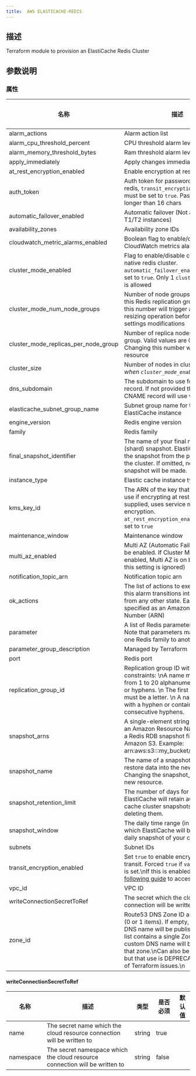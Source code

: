 ```yaml
---
title:  AWS ELASTICACHE-REDIS
---
```


## 描述

Terraform module to provision an ElastiCache Redis Cluster

## 参数说明


### 属性

 名称 | 描述 | 类型 | 是否必须 | 默认值 
 ------------ | ------------- | ------------- | ------------- | ------------- 
 alarm_actions | Alarm action list | list(string) | false |  
 alarm_cpu_threshold_percent | CPU threshold alarm level | number | false |  
 alarm_memory_threshold_bytes | Ram threshold alarm level | number | false |  
 apply_immediately | Apply changes immediately | bool | false |  
 at_rest_encryption_enabled | Enable encryption at rest | bool | false |  
 auth_token | Auth token for password protecting redis, `transit_encryption_enabled` must be set to `true`. Password must be longer than 16 chars | string | false |  
 automatic_failover_enabled | Automatic failover (Not available for T1/T2 instances) | bool | false |  
 availability_zones | Availability zone IDs | list(string) | false |  
 cloudwatch_metric_alarms_enabled | Boolean flag to enable/disable CloudWatch metrics alarms | bool | false |  
 cluster_mode_enabled | Flag to enable/disable creation of a native redis cluster. `automatic_failover_enabled` must be set to `true`. Only 1 `cluster_mode` block is allowed | bool | false |  
 cluster_mode_num_node_groups | Number of node groups (shards) for this Redis replication group. Changing this number will trigger an online resizing operation before other settings modifications | number | false |  
 cluster_mode_replicas_per_node_group | Number of replica nodes in each node group. Valid values are 0 to 5. Changing this number will force a new resource | number | false |  
 cluster_size | Number of nodes in cluster. *Ignored when `cluster_mode_enabled` == `true`* | number | false |  
 dns_subdomain | The subdomain to use for the CNAME record. If not provided then the CNAME record will use var.name. | string | false |  
 elasticache_subnet_group_name | Subnet group name for the ElastiCache instance | string | false |  
 engine_version | Redis engine version | string | false |  
 family | Redis family | string | false |  
 final_snapshot_identifier | The name of your final node group (shard) snapshot. ElastiCache creates the snapshot from the primary node in the cluster. If omitted, no final snapshot will be made. | string | false |  
 instance_type | Elastic cache instance type | string | false |  
 kms_key_id | The ARN of the key that you wish to use if encrypting at rest. If not supplied, uses service managed encryption. `at_rest_encryption_enabled` must be set to `true` | string | false |  
 maintenance_window | Maintenance window | string | false |  
 multi_az_enabled | Multi AZ (Automatic Failover must also be enabled.  If Cluster Mode is enabled, Multi AZ is on by default, and this setting is ignored) | bool | false |  
 notification_topic_arn | Notification topic arn | string | false |  
 ok_actions | The list of actions to execute when this alarm transitions into an OK state from any other state. Each action is specified as an Amazon Resource Number (ARN) | list(string) | false |  
 parameter | A list of Redis parameters to apply. Note that parameters may differ from one Redis family to another | list(object({\n    name  = string\n    value = string\n  })) | false |  
 parameter_group_description | Managed by Terraform | string | false |  
 port | Redis port | number | false |  
 replication_group_id | Replication group ID with the following constraints: \nA name must contain from 1 to 20 alphanumeric characters or hyphens. \n The first character must be a letter. \n A name cannot end with a hyphen or contain two consecutive hyphens. | string | false |  
 snapshot_arns | A single-element string list containing an Amazon Resource Name (ARN) of a Redis RDB snapshot file stored in Amazon S3. Example: arn:aws:s3:::my_bucket/snapshot1.rdb | list(string) | false |  
 snapshot_name | The name of a snapshot from which to restore data into the new node group. Changing the snapshot_name forces a new resource. | string | false |  
 snapshot_retention_limit | The number of days for which ElastiCache will retain automatic cache cluster snapshots before deleting them. | number | false |  
 snapshot_window | The daily time range (in UTC) during which ElastiCache will begin taking a daily snapshot of your cache cluster. | string | false |  
 subnets | Subnet IDs | list(string) | false |  
 transit_encryption_enabled | Set `true` to enable encryption in transit. Forced `true` if `var.auth_token` is set.\nIf this is enabled, use the [following guide](https://docs.aws.amazon.com/AmazonElastiCache/latest/red-ug/in-transit-encryption.html#connect-tls) to access redis.\n | bool | false |  
 vpc_id | VPC ID | string | true |  
 writeConnectionSecretToRef | The secret which the cloud resource connection will be written to | [writeConnectionSecretToRef](#writeConnectionSecretToRef) | false |  
 zone_id | Route53 DNS Zone ID as list of string (0 or 1 items). If empty, no custom DNS name will be published.\nIf the list contains a single Zone ID, a custom DNS name will be pulished in that zone.\nCan also be a plain string, but that use is DEPRECATED because of Terraform issues.\n | any | false |  


#### writeConnectionSecretToRef

 名称 | 描述 | 类型 | 是否必须 | 默认值 
 ------------ | ------------- | ------------- | ------------- | ------------- 
 name | The secret name which the cloud resource connection will be written to | string | true |  
 namespace | The secret namespace which the cloud resource connection will be written to | string | false |  
